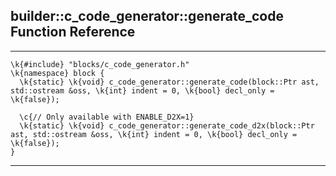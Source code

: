 ## builder::c\_code\_generator::generate\_code Function Reference
<hr>
	
	\k{#include} "blocks/c_code_generator.h"
	\k{namespace} block {
	  \k{static} \k{void} c_code_generator::generate_code(block::Ptr ast, std::ostream &oss, \k{int} indent = 0, \k{bool} decl_only = \k{false});

	  \c{// Only available with ENABLE_D2X=1}
	  \k{static} \k{void} c_code_generator::generate_code_d2x(block::Ptr ast, std::ostream &oss, \k{int} indent = 0, \k{bool} decl_only = \k{false}); 
	}

<hr>
